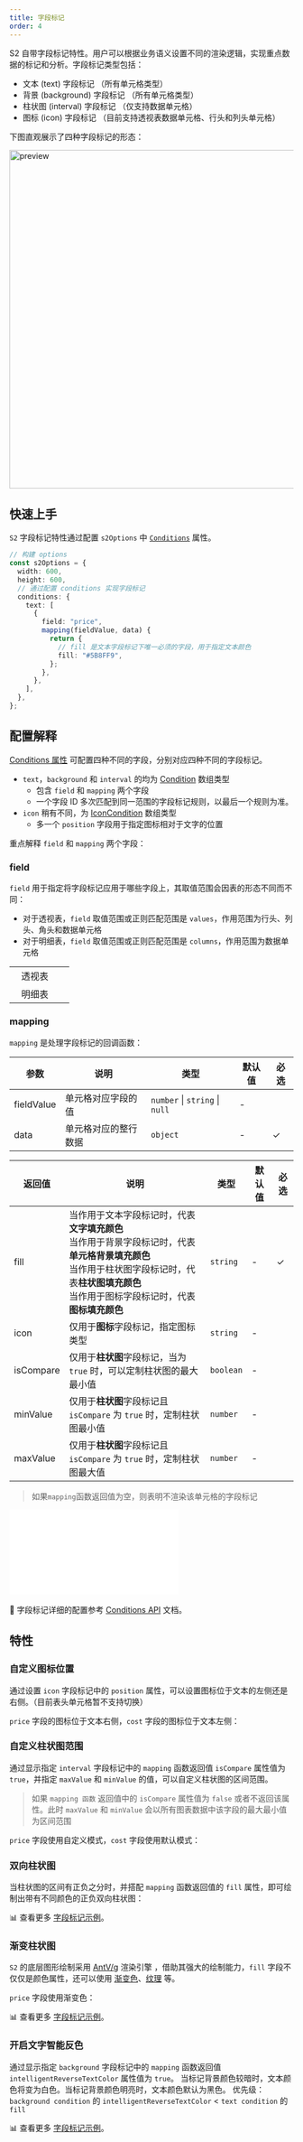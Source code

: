 ```yaml
---
title: 字段标记
order: 4
---
```


S2 自带字段标记特性。用户可以根据业务语义设置不同的渲染逻辑，实现重点数据的标记和分析。字段标记类型包括：

* 文本 (text) 字段标记 （所有单元格类型）
* 背景 (background) 字段标记 （所有单元格类型）
* 柱状图 (interval) 字段标记 （仅支持数据单元格）
* 图标 (icon) 字段标记 （目前支持透视表数据单元格、行头和列头单元格）

下图直观展示了四种字段标记的形态：

<img src="https://gw.alipayobjects.com/mdn/rms_56cbb2/afts/img/A*-lr0QJRCxkEAAAAAAAAAAAAAARQnAQ" width="600" alt="preview" />

## 快速上手

`S2` 字段标记特性通过配置 `s2Options` 中 [`Conditions`](/docs/api/general/S2Options#conditions) 属性。

```ts
// 构建 options
const s2Options = {
  width: 600,
  height: 600,
  // 通过配置 conditions 实现字段标记
  conditions: {
    text: [
      {
        field: "price",
        mapping(fieldValue, data) {
          return {
            // fill 是文本字段标记下唯一必须的字段，用于指定文本颜色
            fill: "#5B8FF9",
          };
        },
      },
    ],
  },
};
```

<Playground path='analysis/conditions/demo/text.ts' rid='container' height='300'></playground>

## 配置解释

[Conditions 属性](/docs/api/general/S2Options#conditions) 可配置四种不同的字段，分别对应四种不同的字段标记。

* `text`，`background` 和 `interval` 的均为 [Condition](/docs/api/general/S2Options#condition) 数组类型
  * 包含 `field` 和 `mapping` 两个字段
  * 一个字段 ID 多次匹配到同一范围的字段标记规则，以最后一个规则为准。
* `icon` 稍有不同，为 [IconCondition](/docs/api/general/S2Options#iconcondition) 数组类型
  * 多一个 `position` 字段用于指定图标相对于文字的位置

重点解释 `field` 和 `mapping` 两个字段：

### field

`field` 用于指定将字段标记应用于哪些字段上，其取值范围会因表的形态不同而不同：

* 对于透视表，`field` 取值范围或正则匹配范围是 `values`，作用范围为行头、列头、角头和数据单元格
* 对于明细表，`field` 取值范围或正则匹配范围是 `columns`，作用范围为数据单元格

<table
  style="width: 100%; outline: none; border-collapse: collapse;"
>
  <tbody>
  <tr style="height: 33px;" >
      <td style="text-align: center;width:74px;">
      透视表
      </td>
      <td>
          <Playground path="analysis/conditions/demo/text.ts" rid='pivot' height='300'></playground>
      </td>
    </tr>
    <tr>
      <td style="text-align: center;width:74px;">
        明细表
      </td>
        <td >
          <Playground path="analysis/conditions/demo/table-text.ts" rid='table' height='300'></playground>
      </td>
    </tr>
  </tbody>
</table>

### ​mapping

`mapping` 是处理字段标记的回调函数：

| 参数       | 说明          | 类型                                    | 默认值 | 必选 |
| ---------- |-------------| --------------------------------------- | ------ | ---- |
| fieldValue | 单元格对应字段的值   | `number` &#124; `string`  &#124; `null` | -      |      |
| data       | 单元格对应的​整行数据 | `object`                                | -      | ✓    |

| 返回值    | 说明                                                                                                                                                                                                           | 类型      | 默认值 | 必选 |
| --------- | -------------------------------------------------------------------------------------------------------------------------------------------------------------------------------------------------------------- | --------- | ------ | ---- |
| fill      | 当作用于文本字段标记时，代表**文字填充颜色** <br>当作用于背景字段标记时，代表**单元格背景填充颜色** <br>当作用于柱状图字段标记时，代表**柱状图填充颜色** <br>当作用于图标字段标记时，代表**图标填充颜色** <br> | `string`  | -      | ✓    |
| icon      | 仅用于**图标**字段标记，指定图标类型                                                                                                                                                                           | `string`  | -      |      |
| isCompare | 仅用于**柱状图**字段标记，当为 `true` 时，可以定制柱状图的最大最小值                                                                                                                                           | `boolean` | -      |      |
| minValue  | 仅用于**柱状图**字段标记且 `isCompare` 为 `true` 时，定制柱状图最小值                                                                                                                                          | `number`  | -      |      |
| maxValue  | 仅用于**柱状图**字段标记且 `isCompare` 为 `true` 时，定制柱状图最大值                                                                                                                                          | `number`  | -      |      |

> 如果`mapping`函数返回值为空，则表明不渲染该单元格的字段标记

<embed src="@/docs/common/icon.zh.md"></embed>​

🎨 字段标记详细的配置参考 [Conditions API](/docs/api/general/S2Options#conditions) 文档。

## 特性

### 自定义图标位置

通过设置 `icon` 字段标记中的 `position` 属性，可以设置图标位于文本的左侧还是右侧。（目前表头单元格暂不支持切换）

`price` 字段的图标位于文本右侧，`cost` 字段的图标位于文本左侧：

<Playground path="analysis/conditions/demo/icon.ts" rid='icon' height="200"></playground>

### 自定义柱状图范围

通过显示指定 `interval` 字段标记中的 `mapping` 函数返回值  `isCompare` 属性值为 `true`，并指定 `maxValue` 和 `minValue` 的值，可以自定义柱状图的区间范围。
> 如果 `mapping 函数` 返回值中的 `isCompare` 属性值为 `false` 或者不返回该属性。此时 `maxValue` 和 `minValue` 会以所有图表数据中该字段的最大最小值为区间范围

`price` 字段使用自定义模式，`cost` 字段使用默认模式：

<Playground path="analysis/conditions/demo/interval.ts" rid='interval'></playground>

### 双向柱状图

当柱状图的区间有正负之分时，并搭配 `mapping` 函数返回值的 `fill` 属性，即可绘制出带有不同颜色的正负双向柱状图：

<Playground path="analysis/conditions/demo/bidirectional-interval.ts" rid='bidirectional'></playground>

​📊 查看更多 [字段标记示例](/examples/analysis/conditions#bidirectional-interval)。

### 渐变柱状图

`S2` 的底层图形绘制采用 [AntV/g](https://g.antv.vision/zh/docs/guide/introduce) 渲染引擎 ，借助其强大的绘制能力，`fill` 字段不仅仅是颜色属性，还可以使用 [渐变色](https://g.antv.vision/zh/docs/api/shape/attrs#%E6%B8%90%E5%8F%98%E8%89%B2)、[纹理](https://g.antv.vision/zh/docs/api/shape/attrs#%E7%BA%B9%E7%90%86) 等。

`price` 字段使用渐变色：
<Playground path="analysis/conditions/demo/gradient-interval.ts" rid='gradient'></playground>

​📊 查看更多 [字段标记示例](/examples/analysis/conditions#gradient-interval)。

### 开启文字智能反色

通过显示指定 `background` 字段标记中的 `mapping` 函数返回值  `intelligentReverseTextColor` 属性值为 `true`。
当标记背景颜色较暗时，文本颜色将变为白色。当标记背景颜色明亮时，文本颜色默认为黑色。
优先级： `background condition` 的 `intelligentReverseTextColor` < `text condition` 的 `fill`

<Playground path="analysis/conditions/demo/intelligent-background.ts" rid='intelligentReverseTextColor'></playground>

​📊 查看更多 [字段标记示例](/examples/analysis/conditions#intelligent-background)。
